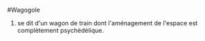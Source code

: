 ﻿#Wagogole

1. se dit d'un wagon de train dont l'aménagement de l'espace est complètement psychédélique.